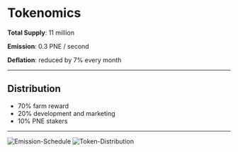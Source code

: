 # Tokenomics

**Total Supply**: 11 million 

**Emission**: 0.3 PNE / second

**Deflation**: reduced by 7% every month

---

## Distribution

- 70% farm reward
- 20% development and marketing
- 10% PNE stakers

---

![Emission-Schedule](https://i.ibb.co/ZMtxXQ6/Emission-Schedule.png)
![Token-Distribution](https://i.ibb.co/fS9S16w/Token-Distribution.png)
